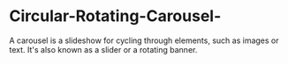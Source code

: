 # Circular-Rotating-Carousel-
A carousel is a slideshow for cycling through elements, such as images or text. It's also known as a slider or a rotating banner.
